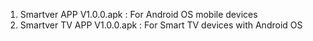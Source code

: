 1. Smartver APP V1.0.0.apk : For Android OS mobile devices
2. Smartver TV APP V1.0.0.apk  : For Smart TV devices with Android OS
